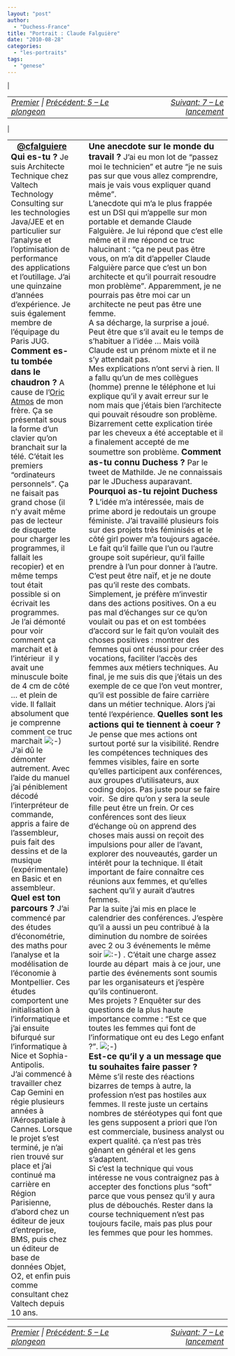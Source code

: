 ```yaml
---
layout: "post"
author: 
  - "Duchess-France"
title: "Portrait : Claude Falguière"
date: "2010-08-28"
categories: 
  - "les-portraits"
tags: 
  - "genese"
---
```


| <table border="0" width="100%"><tbody><tr><td style="font-size: 110%; font-style: italic; text-align: left;"><a href="http://www.duchess-france.org/rencontre-a-devoxx/">Premier</a> | <a href="http://www.duchess-france.org/le-plongeon/">Précédent: 5 – Le plongeon</a></td><td style="font-size: 110%; font-style: italic; text-align: right;"><a href="http://www.duchess-france.org/le-lancement/">Suivant: 7 – Le lancement</a></td></tr></tbody></table> |

<table border="0" width="100%"><tbody><tr><td valign="top" width="33%"><div style="margin-right: 10px;"><div style="margin: 0; padding: 0; text-align: center;"><span style="font-size: 120%; font-weight: bold; color: #3366ff;"><a href="http:/twitter.com/cfalguiere">@cfalguiere</a></span></div><span style="font-size: 120%; font-weight: bold;">Qui es-tu ? </span><span style="font-weight: normal; font-size: 110%;">Je suis Architecte Technique chez Valtech Technology Consulting sur les technologies Java/JEE et en particulier sur l’analyse et l’optimisation de performance des applications et l’outillage. J’ai une quinzaine d’années d’expérience. </span><span style="font-weight: normal; font-size: 110%;">Je suis également membre de l’équipage du Paris JUG.</span><div></div><span style="font-size: 120%; font-weight: bold;">Comment es-tu tombée dans le chaudron ? </span><span style="font-weight: normal; font-size: 110%;">A cause de l’<a href="http://fr.wikipedia.org/wiki/Oric_Atmos" target="_blank">Oric Atmos</a> de mon frère. Ça se présentait sous la forme d’un clavier qu’on branchait sur la télé. C’était les premiers “ordinateurs personnels”. Ça ne faisait pas grand chose (il n’y avait même pas de lecteur de disquette pour charger les programmes, il fallait les recopier) et en même temps tout était possible si on écrivait les programmes.</span><div></div><span style="font-weight: normal; font-size: 110%;">Je l’ai démonté pour voir comment ça marchait et à l’intérieur  il y avait une minuscule boite de 4 cm de côté … et plein de vide. Il fallait absolument que je comprenne comment ce truc marchait <img class="wp-smiley" src="/assets/2010/08/2010-08-28-portrait-claude-falguiere/icon_wink.gif" alt=";-)"> </span><div></div><span style="font-weight: normal; font-size: 110%;">J’ai dû le démonter autrement. Avec l’aide du manuel j’ai péniblement décodé l’interpréteur de commande, appris a faire de l’assembleur, puis fait des dessins et de la musique (expérimentale) en Basic et en assembleur.</span><div></div><span style="font-size: small;"></span><span style="font-size: 120%; font-weight: bold;">Quel est ton parcours ? </span><span style="font-weight: normal; font-size: 110%;">J’ai commencé par des études d’économétrie, des maths pour l’analyse et la modélisation de l’économie à Montpellier. Ces études comportent une initialisation à l’informatique et j’ai ensuite bifurqué sur l’informatique à Nice et Sophia-Antipolis.</span><div></div><span style="font-weight: normal; font-size: 110%;">J’ai commencé à travailler chez Cap Gemini en régie plusieurs années à l’Aérospatiale à Cannes. Lorsque le projet s’est terminé, je n’ai rien trouvé sur place et j’ai continué ma carrière en Région Parisienne, d’abord chez un éditeur de jeux d’entreprise, BMS, puis chez un éditeur de base de données Objet, O2, et enfin puis comme consultant chez Valtech depuis 10 ans.</span><div></div></div></td><td valign="top" width="66%"><div style="margin-left: 10px;"><span style="font-size: 120%; font-weight: bold;">Une anecdote sur le monde du travail ? </span><span style="font-weight: normal; font-size: 110%;">J’ai eu mon lot de “passez moi le technicien” et autre “je ne suis pas sur que vous allez comprendre, mais je vais vous expliquer quand même”.</span></div><div style="margin-left: 10px;"><span style="font-size: 110%;">L’anecdote qui m’a le plus frappée est un DSI qui m’appelle sur mon portable et demande Claude Falguière. Je lui répond que c’est elle même et il me répond ce truc halucinant : “ça ne peut pas être vous, on m’a dit d’appeller Claude Falguière parce que c’est un bon architecte et qu’il pourrait resoudre mon problème”. Apparemment, je ne pourrais pas être moi car un architecte ne peut pas être une femme.</span></div><div style="margin-left: 10px;"><span style="font-size: 110%;">A sa décharge, la surprise a joué. Peut être que s’il avait eu le temps de s’habituer a l’idée … Mais voilà Claude est un prénom mixte et il ne s’y attendait pas.</span></div><div style="margin-left: 10px;"><span style="font-size: 110%;">Mes explications n’ont servi à rien. Il a fallu qu’un de mes collègues (homme) prenne le téléphone et lui explique qu’il y avait erreur sur le nom mais que j’étais bien l’architecte qui pouvait résoudre son problème. Bizarrement cette explication tirée par les cheveux a été acceptable et il a finalement accepté de me soumettre son problème. </span><span style="font-size: 120%; font-weight: bold;">Comment as-tu connu Duchess ? </span><span style="font-weight: normal; font-size: 110%;">Par le tweet de Mathilde. Je ne connaissais par le JDuchess auparavant.</span> <span style="font-size: 120%; font-weight: bold;">Pourquoi as-tu rejoint Duchess ? </span><span style="font-weight: normal; font-size: 110%;">L’idée m’a intéressée, mais de prime abord je redoutais un groupe féministe. J’ai travaillé plusieurs fois sur des projets très féminisés et le côté girl power m’a toujours agacée. Le fait qu’il faille que l’un ou l’autre groupe soit supérieur, qu’il faille prendre à l’un pour donner à l’autre. C’est peut être naïf, et je ne doute pas qu’il reste des combats. Simplement, je préfère m’investir dans des actions positives.</span> <span style="font-size: 110%;">On a eu pas mal d’échanges sur ce qu’on voulait ou pas et on est tombées d’accord sur le fait qu’on voulait des choses positives : montrer des femmes qui ont réussi pour créer des vocations, faciliter l’accès des femmes aux métiers techniques. </span><span style="font-size: 110%;">Au final, je me suis dis que j’étais un des exemple de ce que l’on veut montrer, qu’il est possible de faire carrière dans un métier technique. Alors j’ai tenté l’expérience.</span><span style="font-size: 120%; font-weight: bold;"> Quelles sont les actions qui te tiennent à coeur ? </span><span style="font-weight: normal; font-size: 110%;">Je pense que mes actions ont surtout porté sur la visibilité. Rendre les compétences techniques des femmes visibles, faire en sorte qu’elles participent aux conférences, aux groupes d’utilisateurs, aux coding dojos. Pas juste pour se faire voir.  Se dire qu’on y sera la seule fille peut être un frein. Or ces conférences sont des lieux d’échange où on apprend des choses mais aussi on reçoit des impulsions pour aller de l’avant, explorer des nouveautés, garder un intérêt pour la technique. Il était important de faire connaître ces réunions aux femmes, et qu’elles sachent qu’il y aurait d’autres femmes.</span><div></div><span style="font-weight: normal; font-size: 110%;">Par la suite j’ai mis en place le calendrier des conférences. J’espère qu’il a aussi un peu contribué à la diminution du nombre de soirées avec 2 ou 3 événements le même soir <img class="wp-smiley" src="/assets/2010/08/2010-08-28-portrait-claude-falguiere/icon_smile.gif" alt=":-)"> . C’était une charge assez lourde au départ  mais à ce jour, une partie des événements sont soumis par les organisateurs et j’espère qu’ils continueront.</span><div></div><span style="font-weight: normal; font-size: 110%;">Mes projets ? Enquêter sur des questions de la plus haute importance comme : “Est ce que toutes les femmes qui font de l’informatique ont eu des Lego enfant ?”. <img class="wp-smiley" src="/assets/2010/08/2010-08-28-portrait-claude-falguiere/icon_wink.gif" alt=";-)"> </span><div></div><span style="font-weight: normal; font-size: 110%;"></span><div></div><span style="font-size: 120%; font-weight: bold;">Est-ce qu’il y a un message que tu souhaites faire passer ?</span><div></div><span style="font-weight: normal; font-size: 110%;">Même s’il reste des réactions bizarres de temps à autre, la profession n’est pas hostiles aux femmes. Il reste juste un certains nombres de stéréotypes qui font que les gens supposent a priori que l’on est commerciale, business analyst ou expert qualité. ça n’est pas très gênant en général et les gens s’adaptent.</span><div></div><span style="font-weight: normal; font-size: 110%;">Si c’est la technique qui vous intéresse ne vous contraignez pas à accepter des fonctions plus “soft” parce que vous pensez qu’il y aura plus de débouchés. Rester dans la course techniquement n’est pas toujours facile, mais pas plus pour les femmes que pour les hommes.</span><div></div></div></td></tr></tbody></table>

<table border="0" width="100%"><tbody><tr><td style="font-size: 110%; font-style: italic; text-align: left;"><a href="http://www.duchess-france.org/rencontre-a-devoxx/">Premier</a> | <a href="http://www.duchess-france.org/le-plongeon/">Précédent: 5 – Le plongeon</a></td><td style="font-size: 110%; font-style: italic; text-align: right;"><a href="http://www.duchess-france.org/le-lancement/">Suivant: 7 – Le lancement</a></td></tr></tbody></table>
